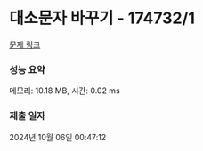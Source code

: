 # 대소문자 바꾸기 - 174732/1 

[문제 링크](https://level.goorm.io/exam/174732/%EB%8C%80%EC%86%8C%EB%AC%B8%EC%9E%90-%EB%B0%94%EA%BE%B8%EA%B8%B0/quiz/1) 

### 성능 요약

메모리: 10.18 MB, 시간: 0.02 ms

### 제출 일자

2024년 10월 06일 00:47:12

